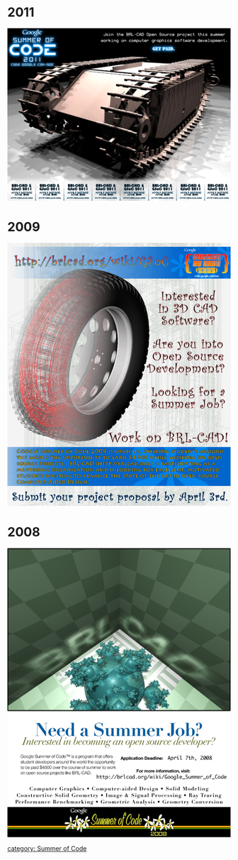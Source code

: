 # 2011

![](../img/BRL-CAD_GSoC2011_flyer.png)

# 2009

![](../img/Brlcad_gsoc2009_flyer.png)

# 2008

![](../img/Brlcad_gsoc2008_flyer.jpg)

[category: Summer of Code](category:_Summer_of_Code.md)

